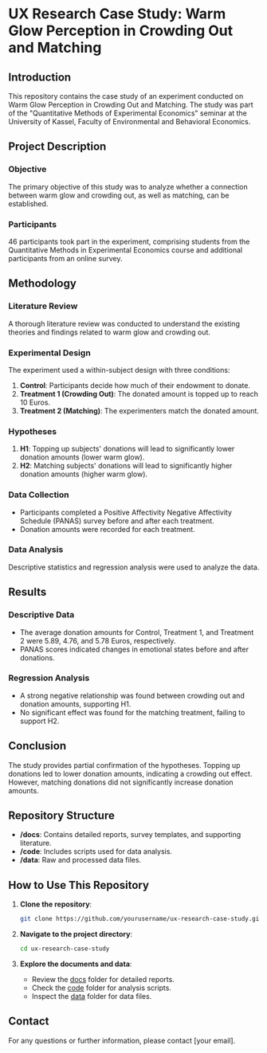 # UX Research Case Study: Warm Glow Perception in Crowding Out and Matching

## Introduction

This repository contains the case study of an experiment conducted on Warm Glow Perception in Crowding Out and Matching. The study was part of the "Quantitative Methods of Experimental Economics" seminar at the University of Kassel, Faculty of Environmental and Behavioral Economics.

## Project Description

### Objective
The primary objective of this study was to analyze whether a connection between warm glow and crowding out, as well as matching, can be established. 

### Participants
46 participants took part in the experiment, comprising students from the Quantitative Methods in Experimental Economics course and additional participants from an online survey.

## Methodology

### Literature Review
A thorough literature review was conducted to understand the existing theories and findings related to warm glow and crowding out.

### Experimental Design
The experiment used a within-subject design with three conditions:
1. **Control**: Participants decide how much of their endowment to donate.
2. **Treatment 1 (Crowding Out)**: The donated amount is topped up to reach 10 Euros.
3. **Treatment 2 (Matching)**: The experimenters match the donated amount.

### Hypotheses
1. **H1**: Topping up subjects' donations will lead to significantly lower donation amounts (lower warm glow).
2. **H2**: Matching subjects' donations will lead to significantly higher donation amounts (higher warm glow).

### Data Collection
- Participants completed a Positive Affectivity Negative Affectivity Schedule (PANAS) survey before and after each treatment.
- Donation amounts were recorded for each treatment.

### Data Analysis
Descriptive statistics and regression analysis were used to analyze the data.

## Results

### Descriptive Data
- The average donation amounts for Control, Treatment 1, and Treatment 2 were 5.89, 4.76, and 5.78 Euros, respectively.
- PANAS scores indicated changes in emotional states before and after donations.

### Regression Analysis
- A strong negative relationship was found between crowding out and donation amounts, supporting H1.
- No significant effect was found for the matching treatment, failing to support H2.

## Conclusion

The study provides partial confirmation of the hypotheses. Topping up donations led to lower donation amounts, indicating a crowding out effect. However, matching donations did not significantly increase donation amounts.

## Repository Structure
- **/docs**: Contains detailed reports, survey templates, and supporting literature.
- **/code**: Includes scripts used for data analysis.
- **/data**: Raw and processed data files.

## How to Use This Repository
1. **Clone the repository**:
    ```sh
    git clone https://github.com/yourusername/ux-research-case-study.git
    ```
2. **Navigate to the project directory**:
    ```sh
    cd ux-research-case-study
    ```

3. **Explore the documents and data**:
    - Review the [docs](docs) folder for detailed reports.
    - Check the [code](code) folder for analysis scripts.
    - Inspect the [data](data) folder for data files.

## Contact
For any questions or further information, please contact [your email].

